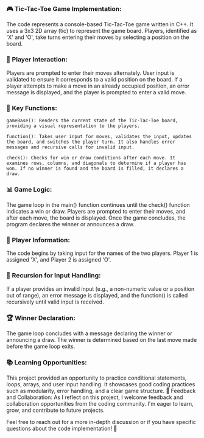 
### 🎮 Tic-Tac-Toe Game Implementation:
The code represents a console-based Tic-Tac-Toe game written in C++. It uses a 3x3 2D array (tic) to represent the game board. Players, identified as 'X' and 'O', take turns entering their moves by selecting a position on the board.

### 👥 Player Interaction:

Players are prompted to enter their moves alternately.
User input is validated to ensure it corresponds to a valid position on the board.
If a player attempts to make a move in an already occupied position, an error message is displayed, and the player is prompted to enter a valid move.

### 🚀 Key Functions:

```
gameBase(): Renders the current state of the Tic-Tac-Toe board, providing a visual representation to the players.

function(): Takes user input for moves, validates the input, updates the board, and switches the player turn. It also handles error messages and recursive calls for invalid input.

check(): Checks for win or draw conditions after each move. It examines rows, columns, and diagonals to determine if a player has won. If no winner is found and the board is filled, it declares a draw.
```

### 📊 Game Logic:

The game loop in the main() function continues until the check() function indicates a win or draw.
Players are prompted to enter their moves, and after each move, the board is displayed.
Once the game concludes, the program declares the winner or announces a draw.

### 👥 Player Information:

The code begins by taking input for the names of the two players.
Player 1 is assigned 'X', and Player 2 is assigned 'O'.

### 🔄 Recursion for Input Handling:

If a player provides an invalid input (e.g., a non-numeric value or a position out of range), an error message is displayed, and the function() is called recursively until valid input is received.

### 🏆 Winner Declaration:

The game loop concludes with a message declaring the winner or announcing a draw.
The winner is determined based on the last move made before the game loop exits.

### 📚 Learning Opportunities:

This project provided an opportunity to practice conditional statements, loops, arrays, and user input handling.
It showcases good coding practices such as modularity, error handling, and a clear game structure.
🤝 Feedback and Collaboration:
As I reflect on this project, I welcome feedback and collaboration opportunities from the coding community. I'm eager to learn, grow, and contribute to future projects.

Feel free to reach out for a more in-depth discussion or if you have specific questions about the code implementation! 🚀
